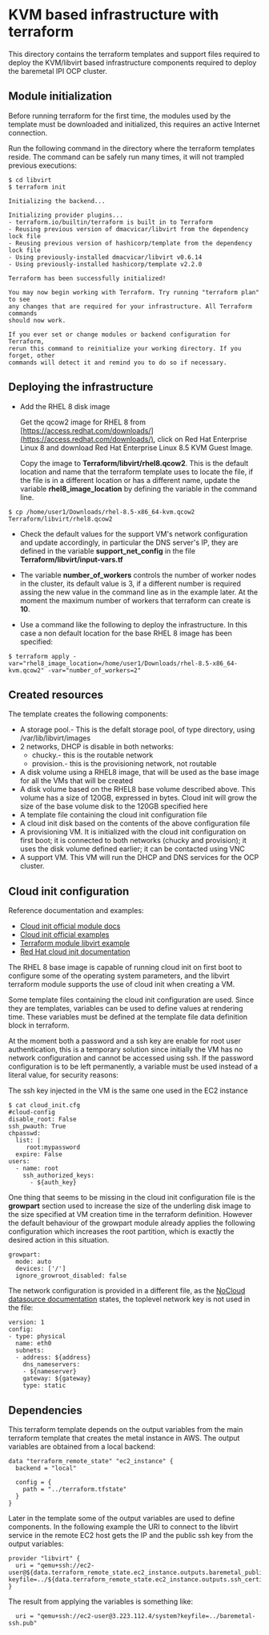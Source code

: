 # KVM based infrastructure with terraform

This directory contains the terraform templates and support files required to deploy the KVM/libvirt based infrastructure components required to deploy the baremetal IPI OCP cluster.

## Module initialization

Before running terraform for the first time, the modules used by the template must be downloaded and initialized, this requires an active Internet connection.  

Run the following command in the directory where the terraform templates reside.  The command can be safely run many times, it will not trampled previous executions:
```
$ cd libvirt
$ terraform init

Initializing the backend...

Initializing provider plugins...
- terraform.io/builtin/terraform is built in to Terraform
- Reusing previous version of dmacvicar/libvirt from the dependency lock file
- Reusing previous version of hashicorp/template from the dependency lock file
- Using previously-installed dmacvicar/libvirt v0.6.14
- Using previously-installed hashicorp/template v2.2.0

Terraform has been successfully initialized!

You may now begin working with Terraform. Try running "terraform plan" to see
any changes that are required for your infrastructure. All Terraform commands
should now work.

If you ever set or change modules or backend configuration for Terraform,
rerun this command to reinitialize your working directory. If you forget, other
commands will detect it and remind you to do so if necessary.
```
## Deploying the infrastructure

* Add the RHEL 8 disk image 

     Get the qcow2 image for RHEL 8 from [https://access.redhat.com/downloads/](https://access.redhat.com/downloads/), click on Red Hat Enterprise Linux 8 and download Red Hat Enterprise Linux 8.5 KVM Guest Image.

     Copy the image to **Terraform/libvirt/rhel8.qcow2**.  This is the default location and name that the terraform template uses to locate the file, if the file is in a different location or has a different name, update the variable **rhel8_image_location** by defining the variable in the command line.
```
$ cp /home/user1/Downloads/rhel-8.5-x86_64-kvm.qcow2 Terraform/libvirt/rhel8.qcow2
```
* Check the default values for the support VM's network configuration and update accordingly, in particular the DNS server's IP, they are defined in the variable **support_net_config** in the file **Terraform/libvirt/input-vars.tf**

* The variable **number_of_workers** controls the number of worker nodes in the cluster, its default value is 3, if a different number is required assing the new value in the command line as in the example later.  At the moment the maximum number of workers that terraform can create is **10**.

* Use a command like the following to deploy the infrastructure.  In this case a non default location for the base RHEL 8 image has been specified:
```
$ terraform apply -var="rhel8_image_location=/home/user1/Downloads/rhel-8.5-x86_64-kvm.qcow2" -var="number_of_workers=2"
```

## Created resources
The template creates the following components:
* A storage pool.- This is the defalt storage pool, of type directory, using /var/lib/libvirt/images
* 2 networks, DHCP is disable in both networks:
  * chucky.- this is the routable network 
  * provision.- this is the provisioning network, not routable 
* A disk volume using a RHEL8 image, that will be used as the base image for all the VMs that will be created
* A disk volume based on the RHEL8 base volume described above.  This volume has a size of 120GB, expressed in bytes.  Cloud init will grow the size of the base volume disk to the 120GB specified here
* A template file containing the cloud init configuration file
* A cloud init disk based on the contents of the above configuration file
* A provisioning VM.  It is initialized with the cloud init configuration on first boot; it is connected to both networks (chucky and provision); it uses the disk volume defined earlier; it can be contacted using VNC
* A support VM.  This VM will run the DHCP and DNS services for the OCP cluster. 

## Cloud init configuration
Reference documentation and examples:
* [Cloud init official module docs](https://cloudinit.readthedocs.io/en/latest/topics/modules.html)
* [Cloud init official examples](https://cloudinit.readthedocs.io/en/latest/topics/examples.html)
* [Terraform module libvirt example](https://github.com/dmacvicar/terraform-provider-libvirt/tree/main/examples/v0.13/ubuntu)
* [Red Hat cloud init documentation](https://access.redhat.com/documentation/en-us/red_hat_enterprise_linux/8/html/configuring_and_managing_cloud-init_for_rhel_8/index)

The RHEL 8 base image is capable of running cloud init on first boot to configure some of the operating system parameters, and the libvirt terraform module supports the use of cloud init when creating a VM.

Some template files containing the cloud init configuration are used.  Since they are templates, variables can be used to define values at rendering time.  These variables must be defined at the template file data definition block in terraform.

At the moment both a password and a ssh key are enable for root user authentication, this is a temporary solution since initially the VM has no network configuration and cannot be accessed using ssh.  If the password configuration is to be left permanently, a variable must be used instead of a literal value, for security reasons: 

The ssh key injected in the VM is the same one used in the EC2 instance 

```
$ cat cloud_init.cfg 
#cloud-config
disable_root: False
ssh_pwauth: True
chpasswd:
  list: |
     root:mypassword
  expire: False
users:
  - name: root
    ssh_authorized_keys:
      - ${auth_key}
```
One thing that seems to be missing in the cloud init configuration file is the **growpart** section used to increase the size of the underling disk image to the size specified at VM creation time in the terraform definition.  However the default behaviour of the growpart module already applies the following configuration which increases the root partition, which is exactly the desired action in this situation.
```
growpart:
  mode: auto
  devices: ['/']
  ignore_growroot_disabled: false
```

The network configuration is provided in a different file, as the [NoCloud datasource documentation](https://cloudinit.readthedocs.io/en/latest/topics/datasources/nocloud.html) states, the toplevel network key is not used in the file:
```
version: 1
config:
- type: physical
  name: eth0
  subnets:
  - address: ${address}
    dns_nameservers: 
    - ${nameserver}
    gateway: ${gateway}
    type: static
```
## Dependencies 
This terraform template depends on the output variables from the main terraform template that creates the metal instance in AWS.  The output variables are obtained from a local backend:

```
data "terraform_remote_state" "ec2_instance" {
  backend = "local"

  config = {
    path = "../terraform.tfstate"
  }
}
```
Later in the template some of the output variables are used to define components.  In the following example the URI to connect to the libvirt service in the remote EC2 host gets the IP and the public ssh key from the output variables:
```
provider "libvirt" {
  uri = "qemu+ssh://ec2-user@${data.terraform_remote_state.ec2_instance.outputs.baremetal_public_ip}/system?keyfile=../${data.terraform_remote_state.ec2_instance.outputs.ssh_certificate}"
}
```
The result from applying the variables is something like:
```
  uri = "qemu+ssh://ec2-user@3.223.112.4/system?keyfile=../baremetal-ssh.pub"
```

